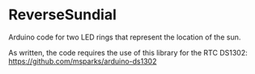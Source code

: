 # ReverseSundial
Arduino code for two LED rings that represent the location of the sun.

As written, the code requires the use of this library for the RTC DS1302:
https://github.com/msparks/arduino-ds1302
